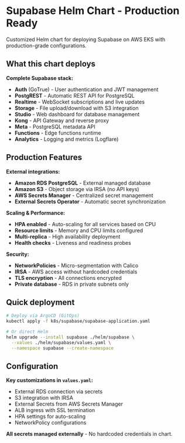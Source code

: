 # Supabase Helm Chart - Production Ready

Customized Helm chart for deploying Supabase on AWS EKS with production-grade configurations.

## What this chart deploys

**Complete Supabase stack:**
- **Auth** (GoTrue) - User authentication and JWT management
- **PostgREST** - Automatic REST API for PostgreSQL
- **Realtime** - WebSocket subscriptions and live updates
- **Storage** - File upload/download with S3 integration
- **Studio** - Web dashboard for database management
- **Kong** - API Gateway and reverse proxy
- **Meta** - PostgreSQL metadata API
- **Functions** - Edge functions runtime
- **Analytics** - Logging and metrics (Logflare)

## Production Features

**External integrations:**
- **Amazon RDS PostgreSQL** - External managed database
- **Amazon S3** - Object storage via IRSA (no API keys)
- **AWS Secrets Manager** - Centralized secret management
- **External Secrets Operator** - Automatic secret synchronization

**Scaling & Performance:**
- **HPA enabled** - Auto-scaling for all services based on CPU
- **Resource limits** - Memory and CPU limits configured
- **Multi-replica** - High availability deployment
- **Health checks** - Liveness and readiness probes

**Security:**
- **NetworkPolicies** - Micro-segmentation with Calico
- **IRSA** - AWS access without hardcoded credentials
- **TLS encryption** - All connections encrypted
- **Private database** - RDS in private subnets only

## Quick deployment

```bash
# Deploy via ArgoCD (GitOps)
kubectl apply -f k8s/supabase/supabase-application.yaml

# Or direct Helm
helm upgrade --install supabase ./helm/supabase \
  --values ./helm/supabase/values.yaml \
  --namespace supabase --create-namespace
```

## Configuration

**Key customizations in `values.yaml`:**
- External RDS connection via secrets
- S3 integration with IRSA
- External Secrets from AWS Secrets Manager
- ALB ingress with SSL termination
- HPA settings for auto-scaling
- NetworkPolicy configurations

**All secrets managed externally** - No hardcoded credentials in chart.
